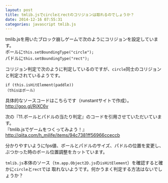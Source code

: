 ```yaml
---
layout: post
title: tmlib.jsでcircleとrectのコリジョンは取れるのでしょうか？
date: 2014-12-16 07:55:31
categories: javascript tmlib.js
---
```

<!-- {% raw %} -->
<p>tmlib.jsを用いたブロック崩しゲームで次のようにコリジョンを設定しています。<br>
ボールに<code>this.setBoundingType("circle");</code><br>
パドルに<code>this.setBoundingType("rect");</code></p>

<p>コリジョン判定で次のように判定しているのですが、<code>circle</code>同士のコリジョンと判定されているようです。  </p>

<pre><code>if (this.isHitElement(paddle))
（thisはボール）
</code></pre>

<p>具体的なソースコードはこちらです（runstantサイトで作成）。<br>
<a href="http://goo.gl/RjXC6v" rel="nofollow">http://goo.gl/RjXC6v</a></p>

<p>次の『11.ボールとパドルの当たり判定』のコードを引用させていただいています。<br>
『tmlib.jsでゲームをつくってみよう！』<br>
<a href="http://qiita.com/h_mjlife/items/94c7381ff56966cceccb" rel="nofollow">http://qiita.com/h_mjlife/items/94c7381ff56966cceccb</a></p>

<p>分かりやすいようにfps値、ボールとパドルのサイズ、パドルの位置を変更し、ぶつかった時のボール位置調整をカットています。</p>

<p><code>tmlib.js</code>本体のソース（<code>tm.app.Object2D.js</code>の<code>isHitElement</code>）を確認すると確かに<code>circle</code>と<code>rect</code>では
取れないようです。何かうまく判定する方法はないでしょうか？</p>
<!-- {% endraw %} -->
